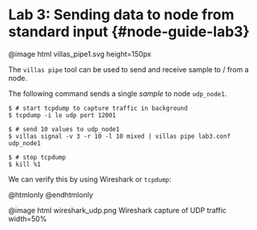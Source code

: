 # Lab 3: Sending data to node from standard input  {#node-guide-lab3}

@image html villas_pipe1.svg height=150px

The `villas pipe` tool can be used to send and receive sample to / from a node.

The following command sends a single _sample_ to node `udp_node1`.

```
$ # start tcpdump to capture traffic in background
$ tcpdump -i lo udp port 12001

$ # send 10 values to udp_node1
$ villas signal -v 3 -r 10 -l 10 mixed | villas pipe lab3.conf udp_node1

$ # stop tcpdump
$ kill %1
```

We can verify this by using Wireshark or `tcpdump`:

@htmlonly
<asciinema-player rows="25" cols="500" poster="npt:0:1"  src="recordings/terminal/villas_pipe_tcpdump.json">
@endhtmlonly

@image html wireshark_udp.png Wireshark capture of UDP traffic width=50%

